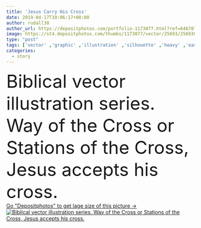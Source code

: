 ```yaml
---
title: 'Jesus Carry His Cross'
date: 2019-04-17T10:06:17+00:00
author: rudall30
author_url: https://depositphotos.com/portfolio-1173077.html?ref=64678756
image: https://st4.depositphotos.com/thumbs/1173077/vector/25693/256938586/api_thumb_450.jpg?forcejpeg=true
type: "post"
tags: ['vector' ,'graphic' ,'illustration' ,'silhouette' ,'heavy' ,'easter' ,'symbol' ,'cross' ,'god' ,'religion' ,'holy' ,'faith' ,'history' ,'carry' ,'story' ,'dramatic' ,'passion' ,'sacrifice' ,'series' ,'christianity' ,'salvation' ,'christ' ,'savior' ,'religious' ,'sacred' ,'catholicism' ,'jesus' ,'spiritual' ,'bible' ,'crucifixion' ,'biblical' ,'crucifix' ,'burden' ,'accept' ,'redemption' ,'redeemer' ,'sorrows' ,'messiah' ,'redeem' ,'carries' ,'Good Friday' ,'stations of the cross' ,'way of the cross' ]
categories: 
  - story
---
```

<div aling="center">
            <font size="60"> Biblical vector illustration series. Way of the Cross or Stations of the Cross,  Jesus accepts his cross.</font>   
</div>
<div>
    <a href='https://st4.depositphotos.com/thumbs/1173077/vector/25693/256938586/api_thumb_450.jpg?forcejpeg=true?ref=64678756' target=_blank > Go "Depositphotos" to get lage size of this picture ->
        <img href='https://st4.depositphotos.com/thumbs/1173077/vector/25693/256938586/api_thumb_450.jpg?forcejpeg=true?ref=64678756' src='https://st4.depositphotos.com/1173077/25693/v/950/depositphotos_256938586-stock-illustration-jesus-carry-his-cross.jpg?forcejpeg=true' alt='Biblical vector illustration series. Way of the Cross or Stations of the Cross,  Jesus accepts his cross.' >
    </a>
</div>
